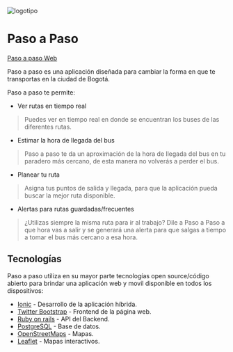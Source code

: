 ![logotipo](https://github.com/TalentoBogotaFedesoft/fundacion-futuro-169-biciapp/raw/master/proyecto/prototipo_inicial/logotipo.png)

# Paso a Paso 

[Paso a paso Web](https://goo.gl/2mC4SJ)

Paso a paso es una aplicación diseñada para cambiar la forma en que te transportas en la ciudad de Bogotá.

Paso a paso te permite:
- Ver rutas en tiempo real
> Puedes ver en tiempo real en donde se encuentran los buses de las diferentes rutas.
- Estimar la hora de llegada del bus
> Paso a paso te da un aproximación de la hora de llegada del bus en tu paradero más cercano, de esta manera no volverás a perder el bus.
- Planear tu ruta
> Asigna tus puntos de salida y llegada, para que la aplicación pueda buscar la mejor ruta disponible. 
- Alertas para rutas guardadas/frecuentes
> ¿Utilizas siempre la misma ruta para ir al trabajo? Dile a Paso a Paso a que hora vas a salir y se generará una alerta para que salgas a tiempo a tomar el bus más cercano a esa hora.


## Tecnologías

Paso a paso utiliza en su mayor parte tecnologías open source/código abierto para brindar una aplicación web y movil disponible en todos los dispositivos:

* [Ionic] - Desarrollo de la aplicación híbrida.
* [Twitter Bootstrap] - Frontend de la página web. 
* [Ruby on rails] - API del Backend.
* [PostgreSQL] - Base de datos.
* [OpenStreetMaps] - Mapas.
* [Leaflet] - Mapas interactivos.


[//]: # 
    [anmrdz]: <https://github.com/anmrdz/>
    [Twitter Bootstrap]: <http://twitter.github.com/bootstrap/>
    [PostgreSQL]: <https://www.postgresql.org/>
    [Ruby on rails]: <https://rubyonrails.org/>
    [Ionic]: <https://ionicframework.com/>
    [Leaflet]: <https://leafletjs.com/>
    [OpenStreetMaps]: <https://www.openstreetmap.org>

